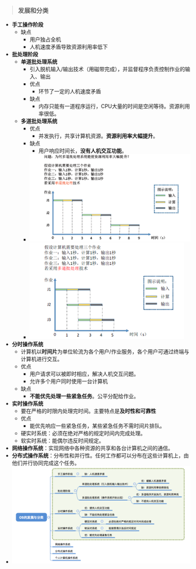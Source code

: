 > ### 发展和分类

- **手工操作阶段**
  - 缺点
    - 用户独占全机
    - 人机速度矛盾导致资源利用率低下
- **批处理阶段**
  - **单道批处理系统**
    - 引入脱机输入/输出技术（用磁带完成），并监督程序负责控制作业的输入、输出
    - 优点
      - 环节了一定的人机速度矛盾
    - 缺点
      - 内存只能有一道程序运行，CPU大量的时间是空闲等待。资源利用率很低。
  - **多道批处理系统**
    - 优点
      - 并发执行，共享计算机资源。**资源利用率大幅提升**。
    - 缺点
      - 用户响应时间长，**没有人机交互功能**。
    - <img src="4.png" style="zoom: 67%;" />
    - <img src="5.png" style="zoom: 80%;" />
- **分时操作系统**
  - 计算机以**时间片**为单位轮流为各个用户/作业服务，各个用户可通过终端与计算机进行交互。
  - 优点
    - 用户请求可以被即时相应，解决人机交互问题。
    - 允许多个用户同时使用一台计算机
  - 缺点
    - **不能优先处理一些紧急任务**。公平分配给作业。
- **实时操作系统**
  - 要在严格的时限内处理完时间。主要特点是**及时性和可靠性**
  - 优点
    - 能优先响应一些紧急任务，某些紧急任务不需时间片排队。
  - 硬实时系统：必须在绝对严格的规定时间内完成处理。
  - 软实时系统：能偶尔违反时间规定。
- **网络操作系统**：实现网络中各种资源的共享和各台计算机之间的通信。
- **分布式操作系统**：分布性和并行性。任何工作都可以分布在这些计算机上，由他们并行协同完成这个任务。
- ![](6.png)

